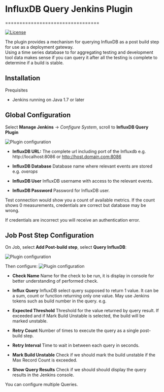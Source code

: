# InfluxDB Query Jenkins Plugin
=================================


[![License](http://img.shields.io/:license-mit-brightgreen.svg)](https://opensource.org/licenses/MIT)

The plugin provides a mechanism for querying InfluxDB as a post build step for use as a deployment gateway.   
Using a time series database to for aggregating testing and development tool data makes sense if you can query it after all the testing is complete to determine if a build is stable.

## Installation
  Prequisites

  * Jenkins running on Java 1.7 or later

## Global Configuration

  Select **Manage Jenkins** -> *Configure System*, scroll to **InfluxDB Query Plugin**
  
![Plugin configuration](https://raw.githubusercontent.com/jenkinsci/influxdb-query-plugin/master/screenshots/JENKINS_INFLUXDB_PLUGIN_ADD_POST_BUILD_STEP.png)

  
  * **InfluxDB URL:**  The complete url including port of the Influxdb e.g. http://localhost:8086 or http://host.domain.com:8086 
  
  * **InfluxDB Database**  Database name where relevant events are stored e.g. _overops_
  
  * **InfluxDB User**  InfluxDB username with access to the relevant events.
  
  * **InfluxDB Password**  Password for InfluxDB user.
  
Test connection would show you a count of available metrics.  If the count shows 0 measurements, credentials are correct but database may be wrong.  

If credentials are incorrect you will receive an authentication error.
  

## Job Post Step Configuration

 On Job, select **Add Post-build step**, select **Query InfluxDB**:
 
![Plugin configuration](https://raw.githubusercontent.com/jenkinsci/influxdb-query-plugin/master/screenshots/JENKINS_INFLUXDB_PLUGIN_CONFIG.png)
 
Then configure:
![Plugin configuration](https://raw.githubusercontent.com/jenkinsci/influxdb-query-plugin/master/screenshots/JENKINS_INFLUXDB_PLUGIN_POST_BUILD_STEP_CONFIG.png)


  * **Check Name** Name for the check to be run, it is display in console for better understanding of performed check.
  * **Influx Query**  InfluxDB select query supposed to return 1 value. 
    It can be a sum, count or function returning only one value. 
    May use Jenkins tokens such as build number in the query. e.g. 

  * **Expected Threshold**  Threshold for the value returned by query result. If exceeded and if Mark Build Unstable is selected, the build will be marked unstable.

  * **Retry Count**  Number of times to execute the query as a single post-build step.

  * **Retry Interval**  Time to wait in between each query in seconds.

  * **Mark Build Unstable**  Check if we should mark the build unstable if the Max Record Count is exceeded.  

  * **Show Query Results**  Check if we should should display the query results in the Jenkins console.

  You can configure multiple Queries.